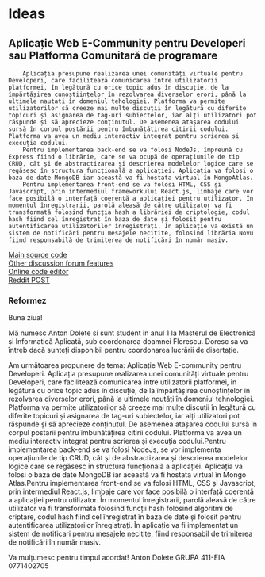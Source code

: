 # Ideas

## Aplicație Web E-Community pentru Developeri sau Platforma Comunitară de programare 

        Aplicația presupune realizarea unei comunități virtuale pentru Developeri, care facilitează comunicarea între utilizatorii platformei, în legătură cu orice topic adus în discuție, de la împărtășirea cunoștiințelor în rezolvarea diverselor erori, până la ultimele nautati în domeniul tehologiei. Platforma va permite utilizatorilor să creeze mai multe discuții în legătură cu diferite topicuri și asignarea de tag-uri subiectelor, iar alți utilizatori pot răspunde și să aprecieze conținutul. De asemenea atașarea codului sursă în corpul postării pentru îmbunătățirea citirii codului. Platforma va avea un mediu interactiv integrat pentru scrierea și execuția codului. 
        Pentru implementarea back-end se va folosi NodeJs, împreună cu Express fiind o librărie, care se va ocupă de operațiunile de tip CRUD, cât și de abstractizarea și descrierea modelelor logice care se regăsesc în structura funcțională a aplicației. Aplicația va folosi o baza de date MongoDB iar această va fi hostata virtual în MongoAtlas. 
        Pentru implementarea front-end se va folosi HTML, CSS și Javascript, prin intermediul frameworkului React.js, limbaje care vor face posibilă o interfață coerentă a aplicației pentru utilizator. În momentul înregistrarii, parolă aleasă de către utilizator va fi transformată folosind funcția hash a librăriei de criptologie, codul hash fiind cel înregistrat în baza de date și folosit pentru autentificarea utilizatorilor înregistrați. În aplicație va există un sistem de notificări pentru mesajele necitite, folosind librăria Novu fiind responsabilă de trimiterea de notificări în număr masiv. 



[Main source code](https://dev.to/novu/building-a-forum-with-react-nodejs-6pe)  
[Other discussion forum features](https://github.com/devk232/Discussion-Forum)  
[Online code editor](https://www.interviewbit.com/blog/web-development-projects/)      
[Reddit POST](https://www.quora.com/What-is-the-best-way-to-learn-how-to-build-a-website-from-scratch-using-Node-js-Express-React-and-MongoDB)


### Reformez

Buna ziua!

Mă numesc Anton Dolete si sunt student în anul 1 la Masterul de Electronică și Informatică Aplicată, sub coordonarea doamnei Florescu. Doresc sa va întreb dacă sunteți disponibil pentru coordonarea lucrării de disertație.

Am următoarea propunere de tema: Aplicație Web E-community pentru Developeri.
Aplicația presupune realizarea unei comunități virtuale pentru Developeri, care facilitează comunicarea între utilizatorii platformei, în legătură cu orice topic adus în discuție, de la împărtășirea cunoștințelor în rezolvarea diverselor erori, până la ultimele noutăți în domeniul tehnologiei. Platforma va permite utilizatorilor să creeze mai multe discuții în legătură cu diferite topicuri și asignarea de tag-uri subiectelor, iar alți utilizatori pot răspunde și să aprecieze conținutul. De asemenea atașarea codului sursă în corpul postarii pentru îmbunătățirea citirii codului. Platforma va avea un mediu interactiv integrat pentru scrierea și execuția codului.Pentru implementarea back-end se va folosi NodeJs, se vor implementa operațiunile de tip CRUD, cât și de abstractizarea și descrierea modelelor logice care se regăsesc în structura funcțională a aplicației. Aplicația va folosi o baza de date MongoDB iar această va fi hostata virtual în Mongo Atlas.Pentru implementarea front-end se va folosi HTML, CSS și Javascript, prin intermediul React.js, limbaje care vor face posibilă o interfață coerentă a aplicației pentru utilizator. În momentul înregistrarii, parolă aleasă de către utilizator va fi transformată folosind funcții hash folosind algoritmi de criptare, codul hash fiind cel înregistrat în baza de date și folosit pentru autentificarea utilizatorilor înregistrați. În aplicație va fi implementat un sistem de notificari pentru mesajele necitite, fiind responsabil de trimiterea de notificări în număr masiv.

Va mulțumesc pentru timpul acordat!
Anton Dolete
GRUPA 411-EIA
0771402705





